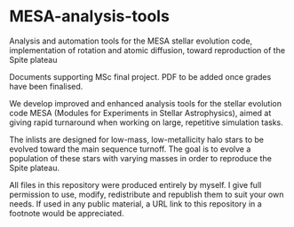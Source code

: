 # MESA-analysis-tools
Analysis and automation tools for the MESA stellar evolution code, implementation of rotation and atomic diffusion, toward reproduction of the Spite plateau

Documents supporting MSc final project. PDF to be added once grades have been finalised.

We develop improved and enhanced analysis tools for the stellar evolution code MESA (Modules for Experiments in Stellar Astrophysics), aimed at giving rapid turnaround when working on large, repetitive simulation tasks.

The inlists are designed for low-mass, low-metallicity halo stars to be evolved toward the main sequence turnoff. The goal is to evolve a population of these stars with varying masses in order to reproduce the Spite plateau.

All files in this repository were produced entirely by myself. I give full permission to use, modify, redistribute and republish them to suit your own needs. If used in any public material, a URL link to this repository in a footnote would be appreciated.
